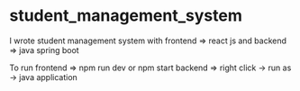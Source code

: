# student_management_system

I wrote student management system with 
frontend => react js and 
backend => java spring boot


To run 
frontend => npm run dev or npm start 
backend => right click -> run as -> java application

